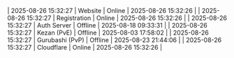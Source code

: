 | 2025-08-26 15:32:27 | Website | Online | 2025-08-26 15:32:26 |
| 2025-08-26 15:32:27 | Registration | Online | 2025-08-26 15:32:26 |
| 2025-08-26 15:32:27 | Auth Server | Offline | 2025-08-18 09:33:31 |
| 2025-08-26 15:32:27 | Kezan (PvE) | Offline | 2025-08-03 17:58:02 |
| 2025-08-26 15:32:27 | Gurubashi (PvP) | Offline | 2025-08-23 21:44:06 |
| 2025-08-26 15:32:27 | Cloudflare | Online | 2025-08-26 15:32:26 |
